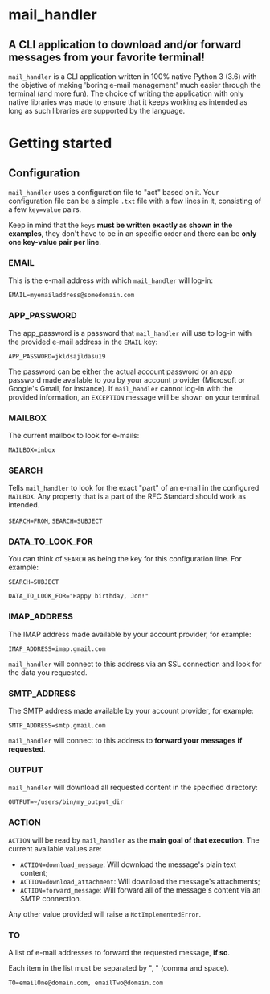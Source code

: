 # mail_handler

## A CLI application to download and/or forward messages from your favorite terminal!

`mail_handler` is a CLI application written in 100% native Python 3 (3.6) with the objetive of making 'boring e-mail management' much easier through the terminal (and more fun). The choice of writing the application with only native libraries was made to ensure that it keeps working as intended as long as such libraries are supported by the language.

# Getting started

## Configuration

`mail_handler` uses a configuration file to "act" based on it. Your configuration file can be a simple `.txt` file with a few lines in it, consisting of a few `key=value` pairs.

Keep in mind that the `keys` **must be written exactly as shown in the examples**, they don't have to be in an specific order and there can be **only one key-value pair per line**.

### EMAIL

This is the e-mail address with which `mail_handler` will log-in: 

`EMAIL=myemailaddress@somedomain.com`

### APP_PASSWORD

The app_password is a password that `mail_handler` will use to log-in with the provided e-mail address in the `EMAIL` key:

`APP_PASSWORD=jkldsajldasu19`

The password can be either the actual account password or an app password made available to you by your account provider (Microsoft or Google's Gmail, for instance). If `mail_handler` cannot log-in with the provided information, an `EXCEPTION` message will be shown on your terminal.

### MAILBOX 

The current mailbox to look for e-mails: 

`MAILBOX=inbox`

### SEARCH

Tells `mail_handler` to look for the exact "part" of an e-mail in the configured `MAILBOX`. Any property that is a part of the RFC Standard should work as intended.

`SEARCH=FROM`, `SEARCH=SUBJECT`

### DATA_TO_LOOK_FOR

You can think of `SEARCH` as being the key for this configuration line. For example: 

`SEARCH=SUBJECT`

`DATA_TO_LOOK_FOR="Happy birthday, Jon!"`

### IMAP_ADDRESS

The IMAP address made available by your account provider, for example:

`IMAP_ADDRESS=imap.gmail.com`

`mail_handler` will connect to this address via an SSL connection and look for the data you requested.

### SMTP_ADDRESS

The SMTP address made available by your account provider, for example:

`SMTP_ADDRESS=smtp.gmail.com`

`mail_handler` will connect to this address to **forward your messages if requested**.

### OUTPUT

`mail_handler` will download all requested content in the specified directory:

`OUTPUT=~/users/bin/my_output_dir`

### ACTION

`ACTION` will be read by `mail_handler` as the **main goal of that execution**. The current available values are:

- `ACTION=download_message`: Will download the message's plain text content;
- `ACTION=download_attachment`: Will download the message's attachments;
- `ACTION=forward_message`: Will forward all of the 
message's content via an SMTP connection.

Any other value provided will raise a `NotImplementedError`.

### TO

A list of e-mail addresses to forward the requested message, **if so**.

Each item in the list must be separated by ", " (comma and space).

`TO=emailOne@domain.com, emailTwo@domain.com`